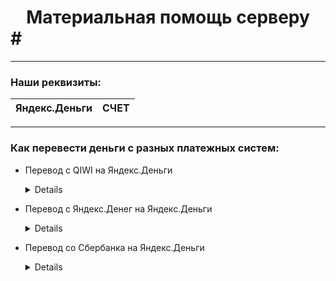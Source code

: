 # <div align="center">Материальная помощь серверу</div> #  <img src="">
***
### Наши реквизиты:
Яндекс.Деньги | СЧЕТ
------------- | -------------
***
### Как перевести деньги с разных платежных систем:
* Перевод с QIWI на Яндекс.Деньги
  <details>
    1. Пролистайте главную страницу вниз.
    <img src="http://i.yapx.ru/EC5qV.png">
    2. Найдите в выделенной колонке графу "Яндекс.Деньги"
    <img src="http://i.yapx.ru/EC5qX.png">
    3. Заполните нужные графы.
    <img src="http://i.yapx.ru/EC5qY.png">
    <img src="http://i.yapx.ru/EC5qZ.png">
  </details>
* Перевод с Яндекс.Денег на Яндекс.Деньги
  <details>
    1. На главной странице выберите графу "Переводы".
    <img src="http://i.yapx.ru/EC5qd.png">
    2. Заполните нужные графы.
    <img src="http://i.yapx.ru/EC5qi.png">
  </details>
* Перевод со Сбербанка на Яндекс.Деньги
  <details>
  1.
  
  </details>
